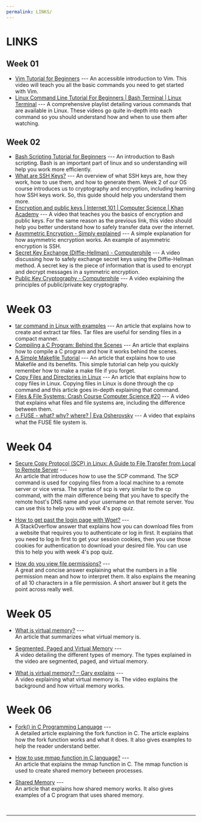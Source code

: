 ```yaml
---
permalink: LINKS/
---
```


# LINKS

## Week 01

* [Vim Tutorial for Beginners](https://www.youtube.com/watch?v=RZ4p-saaQkc) ---
An accessible introduction to Vim.
This video will teach you all the basic commands you need to get started with Vim.
* [Linux Command Line Tutorial For Beginners | Bash Terminal | Linux Terminal](https://youtube.com/playlist?list=PLS1QulWo1RIb9WVQGJ_vh-RQusbZgO_As&si=c00To-axUMzHB7KY) ---
A comprehensive playlist detailing various commands that are available in Linux.
These videos go quite in-depth into each command so you should understand how and when to use them after watching.

## Week 02

* [Bash Scripting Tutorial for Beginners](https://www.youtube.com/watch?v=tK9Oc6AEnR4) ---
An introduction to Bash scripting. Bash is an important part of linux and so understanding will help you work more efficiently.
* [What are SSH Keys?](https://jumpcloud.com/blog/what-are-ssh-keys) ---
An overview of what SSH keys are, how they work, how to use them, and how to generate them. Week 2 of our OS course introduces us to cryptography and encryption, including learning how SSH keys work. So, this guide should help you understand them more.
* [Encryption and public keys | Internet 101 | Computer Science | Khan Academy](https://www.youtube.com/watch?v=6-JjHa-qLPk) ---
A video that teaches you the basics of encryption and public keys. For the same reason as the previous link, this video should help you better understand how to safely transfer data over the internet.
* [Asymmetric Encryption - Simply explained](https://www.youtube.com/watch?v=AQDCe585Lnc) ---
A simple explanation for how asymmetric encryption works. An example of asymmetric encryption is SSH.
* [Secret Key Exchange (Diffie-Hellman) - Computerphile](https://www.youtube.com/watch?v=NmM9HA2MQGI) ---
A video discussing how to safely exchange secret keys using the Diffie-Hellman method. A secret key is the piece of information that is used to encrypt and decrypt messages in a symmetric encryption.
* [Public Key Cryptography - Computerphile](https://www.youtube.com/watch?v=GSIDS_lvRv4) ---
A video explaining the principles of public/private key cryptography.

# Week 03

* [tar command in Linux with examples](https://www.geeksforgeeks.org/tar-command-linux-examples/) ---
An article that explains how to create and extract tar files. Tar files are useful for sending files in a compact manner.
* [Compiling a C Program: Behind the Scenes](https://www.geeksforgeeks.org/compiling-a-c-program-behind-the-scenes/) ---
An article that explains how to compile a C program and how it works behind the scenes.
* [A Simple Makefile Tutorial](https://www.cs.colby.edu/maxwell/courses/tutorials/maketutor/) ---
An article that explains how to use Makefile and its benefits. This simple tutorial can help you quickly remember how to make a make file if you forget.
* [Copy Files and Directories in Linux](https://www.linode.com/docs/guides/how-to-copy-files-and-directories-in-linux/) --- 
An article that explains how to copy files in Linux. Copying files in Linux is done through the cp command and this article goes in-depth explaining that command.
* [Files & File Systems: Crash Course Computer Science #20](https://www.youtube.com/watch?v=KN8YgJnShPM) ---
A video that explains what files and file systems are, including the difference between them.
* [🔥 FUSE - what? why? where? | Eva Osherovsky](https://www.youtube.com/watch?v=1zvOdR02hk4) ---
A video that explains what the FUSE file system is.

# Week 04

* [Secure Copy Protocol (SCP) in Linux: A Guide to File Transfer from Local to Remote Server](https://mazer.dev/en/linux/tips/copy-files-from-local-to-server-using-scp-ssh-linux/) ---\
An article that introduces how to use the SCP command. The SCP command is used for copying files from a local machine to a remote server or vice versa. The syntax of scp is very similar to the cp command, with the main difference being that you have to specify the remote host's DNS name and your username on that remote server. You can use this to help you with week 4's pop quiz.

* [How to get past the login page with Wget?](https://stackoverflow.com/questions/1324421/how-to-get-past-the-login-page-with-wget?rq=4) ---\
A StackOverflow answer that explains how you can download files from a website that requires you to authenticate or log in first. It explains that you need to log in first to get your session cookies, then you use those cookies for authentication to download your desired file. You can use this to help you with week 4's pop quiz.

* [How do you view file permissions?](https://askubuntu.com/questions/528411/how-do-you-view-file-permissions) ---\
A great and concise answer explaining what the numbers in a file permission mean and how to interpret them. It also explains the meaning of all 10 characters in a file permission. A short answer but it gets the point across really well.

# Week 05

* [What is virtual memory?](https://www.techtarget.com/searchstorage/definition/virtual-memory) ---\
An article that summarizes what virtual memory is.

* [Segmented, Paged and Virtual Memory](https://www.youtube.com/watch?v=p9yZNLeOj4s) ---\
A video detailing the different types of memory. The types explained in the video are segmented, paged, and virtual memory.

* [What is virtual memory? – Gary explains](https://www.youtube.com/watch?v=2quKyPnUShQ) ---\
A video explaining what virtual memory is. The video explains the background and how virtual memory works.

# Week 06

* [Fork() in C Programming Language](https://www.section.io/engineering-education/fork-in-c-programming-language/) ---\
A detailed article explaining the fork function in C. The article explains how the fork function works and what it does. It also gives examples to help the reader understand better.

* [How to use mmap function in C language?](https://linuxhint.com/using_mmap_function_linux/) ---\
An article that explains the mmap function in C. The mmap function is used to create shared memory between processes.

* [Shared Memory](https://www.tutorialspoint.com/inter_process_communication/inter_process_communication_shared_memory.htm) ---\
An article that explains how shared memory works. It also gives examples of a C program that uses shared memory.

<br>
<hr>
